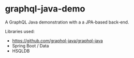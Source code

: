 # graphql-java-demo

A GraphQL Java demonstration with a a JPA-based back-end.

Libraries used:

- https://github.com/graphql-java/graphql-java
- Spring Boot / Data
- HSQLDB
